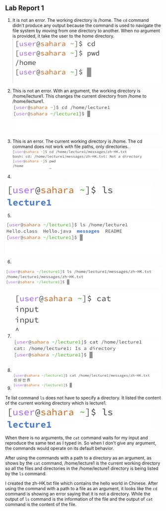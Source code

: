 ## Lab Report 1
1. It is not an error. The working directory is /home. The `cd` command didn't produce any output because the command is used to navigate the file system by moving from one directory to another. When no argument is provided, it take the user to the home directory.
![Image](lab1-1.png)

2. This is not an error. With an argument, the working directory is /home/lecture1. This changes the current directory from /home to /home/lecture1.
![Image](lab1-4.png)

3. This is an error. The current working directory is /home. The cd command does not work with file paths, only directories.
![Image](lab1-7.png)

4. 
![Image](lab1-2.png)

5.
![Image](lab1-5.png)

6. 
![Image](lab1-8.png)

7. ![Image](lab1-3.png)
8. ![Image](lab1-6.png)
9. ![Image](lab1-9.png)


Te list command `ls` does not have to specify a directory. It listed the content of the current working directory which is lecture1. 
![Image](lab1-2.png)

When there is no arguments, the `cat` command waits for my input and reproduce the same text as I typed in. So when I don't give any argument, the commands would operate on its default behavior.




After using the commands with a path to a directory as an argument, as shows by the `cat` command, /home/lecture1 is the current working directory so all the files and directories in the /home/lecture1 directory is being listed by the `ls` command.



I created the zh-HK.txt file which contains the hello world in Chinese. After using the command with a path to a file as an argument, it looks like the `cd` command is showing an error saying that it is not a directory. While the output of `ls` command is the information of the file and the output of `cat` command is the content of the file.   
